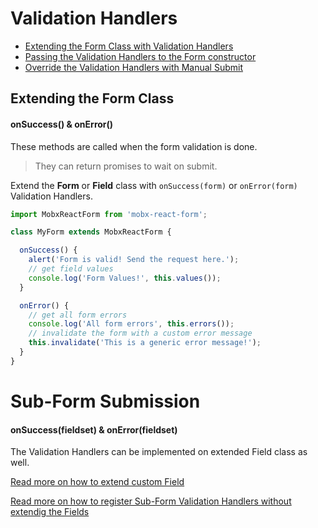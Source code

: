 # Validation Handlers

* [Extending the Form Class with Validation Handlers](extending.md)
* [Passing the Validation Handlers to the Form constructor](constructor.md)
* [Override the Validation Handlers with Manual Submit](override.md)

## Extending the Form Class
#### onSuccess() & onError()

These methods are called when the form validation is done.

> They can return promises to wait on submit.

Extend the **Form** or **Field** class with `onSuccess(form)` or `onError(form)` Validation Handlers.

```javascript
import MobxReactForm from 'mobx-react-form';

class MyForm extends MobxReactForm {

  onSuccess() {
    alert('Form is valid! Send the request here.');
    // get field values
    console.log('Form Values!', this.values());
  }

  onError() {
    // get all form errors
    console.log('All form errors', this.errors());
    // invalidate the form with a custom error message
    this.invalidate('This is a generic error message!');
  }
}
```

# Sub-Form Submission
#### onSuccess(fieldset) & onError(fieldset)

The Validation Handlers can be implemented on extended Field class as well.

[Read more on how to extend custom Field](../../form/extend/custom.md)

[Read more on how to register Sub-Form Validation Handlers without extendig the Fields](constructor.md)

